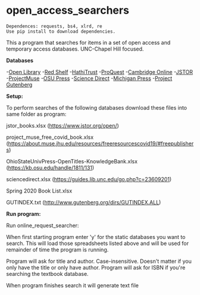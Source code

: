 # open_access_searchers
```
Dependences: requests, bs4, xlrd, re
Use pip install to download dependencies. 
```

This a program that searches for items in a set of open access and temporary access databases. 
UNC-Chapel Hill focused.

**Databases**

-[Open Library](https://openlibrary.org/)
-[Red Shelf](https://studentresponse.redshelf.com/)
-[HathiTrust](https://www.hathitrust.org/)
-[ProQuest](http://guides.lib.unc.edu/go.php?c=23609287)
-[Cambridge Online](https://guides.lib.unc.edu/go.php?c=52182099)
-[JSTOR](https://www.jstor.org/open/)
-[ProjectMuse](https://about.muse.jhu.edu/resources/freeresourcescovid19/#freepublishers)
-[OSU Press](https://kb.osu.edu/handle/1811/131)
-[Science Direct](https://guides.lib.unc.edu/go.php?c=23609201)
-[Michigan Press](https://www.fulcrum.org/michigan)
-[Project Gutenberg](http://www.gutenberg.org/ebooks/)



**Setup:**

To perform searches of the following databases download these files into same folder as program:

jstor_books.xlsx (https://www.jstor.org/open/)

project_muse_free_covid_book.xlsx (https://about.muse.jhu.edu/resources/freeresourcescovid19/#freepublishers)

OhioStateUnivPress-OpenTitles-KnowledgeBank.xlsx (https://kb.osu.edu/handle/1811/131)

sciencedirect.xlsx (https://guides.lib.unc.edu/go.php?c=23609201)

Spring 2020 Book List.xlsx

GUTINDEX.txt (http://www.gutenberg.org/dirs/GUTINDEX.ALL)

**Run program:**

Run online_request_searcher:

When first starting program enter 'y' for the static databases you want to search. This will load those spreadsheets listed above
and will be used for remainder of time the program is running. 

Program will ask for title and author. Case-insensitive. Doesn't matter if you only have the title or only have author. 
Program will ask for ISBN if you're searching the textbook database. 

When program finishes search it will generate text file <title>_result.txt. 

Enter 'y' to run another search. 

Work in progress. Check here for updates.
